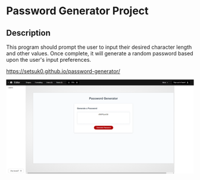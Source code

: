 # Password Generator Project

## Description
This program should prompt the user to input their desired character length and other values. Once complete, 
it will generate a random password based upon the user's input preferences.

https://setsuk0.github.io/password-generator/

![](2023-02-17-03-32-49.png)
